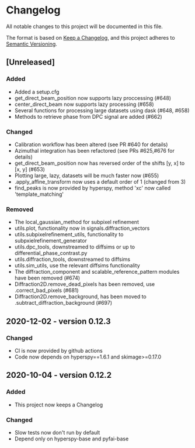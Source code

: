 # Changelog
All notable changes to this project will be documented in this file.

The format is based on [Keep a Changelog](https://keepachangelog.com/en/1.0.0/),
and this project adheres to [Semantic Versioning](https://semver.org/spec/v2.0.0.html).

## [Unreleased]
### Added
- Added a setup.cfg
- get_direct_beam_position now supports lazy proccessing (#648)
- center_direct_beam now supports lazy processing (#658)
- Several functions for processing large datasets using dask (#648, #658)
- Methods to retrieve phase from DPC signal are added (#662)

### Changed
- Calibration workflow has been altered (see PR #640 for details)
- Azimuthal integration has been refactored (see PRs #625,#676 for details)
- get_direct_beam_position now has reversed order of the shifts [y, x] to [x, y] (#653)
- Plotting large, lazy, datasets will be much faster now (#655)
- .apply_affine_transform now uses a default order of 1 (changed from 3)
- find_peaks is now provided by hyperspy, method 'xc' now called 'template_matching'

### Removed
- The local_gaussian_method for subpixel refinement
- utils.plot, functionality now in signals.diffraction_vectors
- utils.subpixelrefinement_utils, functionality to subpxielrefinement_generator
- utils.dpc_tools, downstreamed to diffsims or up to differential_phase_contrast.py
- utils.diffraction_tools, downstreamed to diffsims
- utils.sim_utils, use the relevant diffsims functionality
- The diffraction_component and scalable_reference_pattern modules have been removed (#674)
- Diffraction2D.remove_dead_pixels has been removed, use .correct_bad_pixels (#681)
- Diffraction2D.remove_background, has been moved to .subtract_diffraction_background (#697)

## 2020-12-02 - version 0.12.3
### Changed
- CI is now provided by github actions
- Code now depends on hyperspy==1.6.1 and skimage>=0.17.0

## 2020-10-04 - version 0.12.2
### Added
- This project now keeps a Changelog

### Changed
- Slow tests now don't run by default
- Depend only on hyperspy-base and pyfai-base
